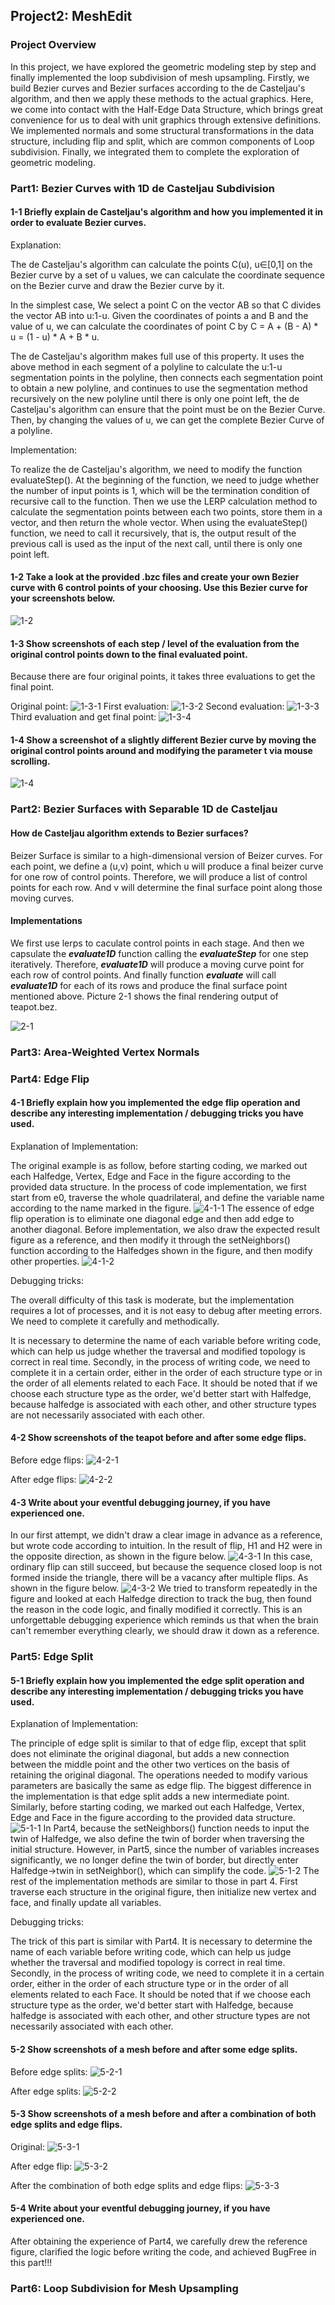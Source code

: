 ## Project2: MeshEdit

<!-- You can use the [editor on GitHub](https://github.com/ZJUHSY/cs284a_hw2_webpage/edit/main/README.md) to maintain and preview the content for your website in Markdown files.

Whenever you commit to this repository, GitHub Pages will run [Jekyll](https://jekyllrb.com/) to rebuild the pages in your site, from the content in your Markdown files. -->

### Project Overview

In this project, we have explored the geometric modeling step by step and finally implemented the loop subdivision of mesh upsampling. Firstly, we build Bezier curves and Bezier surfaces according to the de Casteljau's algorithm, and then we apply these methods to the actual graphics. Here, we come into contact with the Half-Edge Data Structure, which brings great convenience for us to deal with unit graphics through extensive definitions. We implemented normals and some structural transformations in the data structure, including flip and split, which are common components of Loop subdivision. Finally, we integrated them to complete the exploration of geometric modeling.

### Part1: Bezier Curves with 1D de Casteljau Subdivision
#### 1-1 Briefly explain de Casteljau's algorithm and how you implemented it in order to evaluate Bezier curves.
Explanation:  

The de Casteljau's algorithm can calculate the points C(u), u∈[0,1] on the Bezier curve by a set of u values, we can calculate the coordinate sequence on the Bezier curve and draw the Bezier curve by it.  

In the simplest case, We select a point C on the vector AB so that C divides the vector AB into u:1-u. Given the coordinates of points a and B and the value of u, we can calculate the coordinates of point C by C = A + (B - A) * u = (1 - u) * A + B * u.  

The de Casteljau's algorithm makes full use of this property. It uses the above method in each segment of a polyline to calculate the u:1-u segmentation points in the polyline, then connects each segmentation point to obtain a new polyline, and continues to use the segmentation method recursively on the new polyline until there is only one point left, the de Casteljau's algorithm can ensure that the point must be on the Bezier Curve. Then, by changing the values of u, we can get the complete Bezier Curve of a polyline.

Implementation:

To realize the de Casteljau's algorithm, we need to modify the function evaluateStep(). At the beginning of the function, we need to judge whether the number of input points is 1, which will be the termination condition of recursive call to the function. Then we use the LERP calculation method to calculate the segmentation points between each two points, store them in a vector, and then return the whole vector. When using the evaluateStep() function, we need to call it recursively, that is, the output result of the previous call is used as the input of the next call, until there is only one point left.

#### 1-2 Take a look at the provided .bzc files and create your own Bezier curve with 6 control points of your choosing. Use this Bezier curve for your screenshots below.

![1-2](/pic/1-2.png)
#### 1-3 Show screenshots of each step / level of the evaluation from the original control points down to the final evaluated point.
Because there are four original points, it takes three evaluations to get the final point.

Original point:
![1-3-1](/pic/1-3-1.png)
First evaluation:
![1-3-2](/pic/1-3-2.png)
Second evaluation:
![1-3-3](/pic/1-3-3.png)
Third evaluation and get final point:
![1-3-4](/pic/1-3-4.png)
#### 1-4 Show a screenshot of a slightly different Bezier curve by moving the original control points around and modifying the parameter t via mouse scrolling.
![1-4](/pic/1-4.png)
### Part2: Bezier Surfaces with Separable 1D de Casteljau
#### **How de Casteljau algorithm extends to Bezier surfaces?**
Beizer Surface is similar to a high-dimensional version of Beizer curves. For each point, we define a (u,v) point, which u will produce a final beizer 
curve for one row of control points. Therefore, we will produce a list of control points for each row. And v will determine the final surface point along those moving curves. 
#### **Implementations**
We first use lerps to caculate control points in each stage. And then we capsulate the ***evaluate1D*** function calling the ***evaluateStep*** for one step iteratively. Therefore, ***evaluate1D*** will produce a moving curve point for each row of control points. And finally function ***evaluate*** will call ***evaluate1D*** for each of its rows and produce the final surface point mentioned above. 
Picture 2-1 shows the final rendering output of teapot.bez. 

![2-1](/pic/p2.png)

### Part3: Area-Weighted Vertex Normals

### Part4: Edge Flip
#### 4-1 Briefly explain how you implemented the edge flip operation and describe any interesting implementation / debugging tricks you have used.
Explanation of Implementation:

The original example is as follow, before starting coding, we marked out each Halfedge, Vertex, Edge and Face in the figure according to the provided data structure. In the process of code implementation, we first start from e0, traverse the whole quadrilateral, and define the variable name according to the name marked in the figure. 
![4-1-1](/pic/4-1-1.png)
The essence of edge flip operation is to eliminate one diagonal edge and then add edge to another diagonal. Before implementation, we also draw the expected result figure as a reference, and then modify it through the setNeighbors() function according to the Halfedges shown in the figure, and then modify other properties.
![4-1-2](/pic/4-1-2.png)

Debugging tricks:

The overall difficulty of this task is moderate, but the implementation requires a lot of processes, and it is not easy to debug after meeting errors. We need to complete it carefully and methodically.

It is necessary to determine the name of each variable before writing code, which can help us judge whether the traversal and modified topology is correct in real time. Secondly, in the process of writing code, we need to complete it in a certain order, either in the order of each structure type or in the order of all elements related to each Face. It should be noted that if we choose each structure type as the order, we'd better start with Halfedge, because halfedge is associated with each other, and other structure types are not necessarily associated with each other.

#### 4-2 Show screenshots of the teapot before and after some edge flips.
Before edge flips:
![4-2-1](/pic/4-2-1.png)

After edge flips:
![4-2-2](/pic/4-2-2.png)

#### 4-3 Write about your eventful debugging journey, if you have experienced one.
In our first attempt, we didn't draw a clear image in advance as a reference, but wrote code according to intuition. In the result of flip, H1 and H2 were in the opposite direction, as shown in the figure below.
![4-3-1](/pic/4-3-1.png)
In this case, ordinary flip can still succeed, but because the sequence closed loop is not formed inside the triangle, there will be a vacancy after multiple flips. As shown in the figure below.
![4-3-2](/pic/4-3-2.png)
We tried to transform repeatedly in the figure and looked at each Halfedge direction to track the bug, then found the reason in the code logic, and finally modified it correctly. This is an unforgettable debugging experience which reminds us that when the brain can't remember everything clearly, we should draw it down as a reference.

### Part5: Edge Split
#### 5-1 Briefly explain how you implemented the edge split operation and describe any interesting implementation / debugging tricks you have used.
Explanation of Implementation:

The principle of edge split is similar to that of edge flip, except that split does not eliminate the original diagonal, but adds a new connection between the middle point and the other two vertices on the basis of retaining the original diagonal. The operations needed to modify various parameters are basically the same as edge flip. The biggest difference in the implementation is that edge split adds a new intermediate point. Similarly, before starting coding, we marked out each Halfedge, Vertex, Edge and Face in the figure according to the provided data structure.
![5-1-1](/pic/5-1-1.png)
In Part4, because the setNeighbors() function needs to input the twin of Halfedge, we also define the twin of border when traversing the initial structure. However, in Part5, since the number of variables increases significantly, we no longer define the twin of border, but directly enter Halfedge->twin in setNeighbor(), which can simplify the code.
![5-1-2](/pic/5-1-2.png)
The rest of the implementation methods are similar to those in part 4. First traverse each structure in the original figure, then initialize new vertex and face, and finally update all variables.

Debugging tricks:

The trick of this part is similar with Part4.
It is necessary to determine the name of each variable before writing code, which can help us judge whether the traversal and modified topology is correct in real time. Secondly, in the process of writing code, we need to complete it in a certain order, either in the order of each structure type or in the order of all elements related to each Face. It should be noted that if we choose each structure type as the order, we'd better start with Halfedge, because halfedge is associated with each other, and other structure types are not necessarily associated with each other.

#### 5-2 Show screenshots of a mesh before and after some edge splits.
Before edge splits:
![5-2-1](/pic/5-2-1.png)

After edge splits:
![5-2-2](/pic/5-2-2.png)



#### 5-3 Show screenshots of a mesh before and after a combination of both edge splits and edge flips.
Original:
![5-3-1](/pic/5-3-1.png)

After edge flip:
![5-3-2](/pic/5-3-2.png)

After the combination of both edge splits and edge flips:
![5-3-3](/pic/5-3-3.png)
#### 5-4 Write about your eventful debugging journey, if you have experienced one.
After obtaining the experience of Part4, we carefully drew the reference figure, clarified the logic before writing the code, and achieved BugFree in this part!!!

### Part6: Loop Subdivision for Mesh Upsampling

<!-- Markdown is a lightweight and easy-to-use syntax for styling your writing. It includes conventions for

```markdown
Syntax highlighted code block

# Header 1
## Header 2
### Header 3

- Bulleted
- List

1. Numbered
2. List

**Bold** and _Italic_ and `Code` text

[Link](url) and ![Image](src)
```

For more details see [Basic writing and formatting syntax](https://docs.github.com/en/github/writing-on-github/getting-started-with-writing-and-formatting-on-github/basic-writing-and-formatting-syntax).

### Jekyll Themes

Your Pages site will use the layout and styles from the Jekyll theme you have selected in your [repository settings](https://github.com/ZJUHSY/cs284a_hw2_webpage/settings/pages). The name of this theme is saved in the Jekyll `_config.yml` configuration file.

### Support or Contact

Having trouble with Pages? Check out our [documentation](https://docs.github.com/categories/github-pages-basics/) or [contact support](https://support.github.com/contact) and we’ll help you sort it out.
 -->
